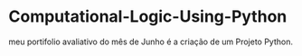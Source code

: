 # Computational-Logic-Using-Python
meu portifolio avaliativo do mês de Junho é a criação de um Projeto Python.
